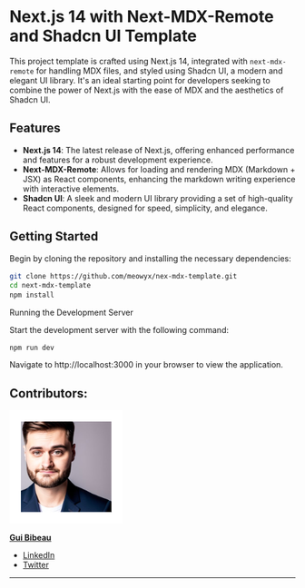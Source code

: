 # Next.js 14 with Next-MDX-Remote and Shadcn UI Template

This project template is crafted using Next.js 14, integrated with `next-mdx-remote` for handling MDX files, and styled using Shadcn UI, a modern and elegant UI library. It's an ideal starting point for developers seeking to combine the power of Next.js with the ease of MDX and the aesthetics of Shadcn UI.

## Features

- **Next.js 14**: The latest release of Next.js, offering enhanced performance and features for a robust development experience.
- **Next-MDX-Remote**: Allows for loading and rendering MDX (Markdown + JSX) as React components, enhancing the markdown writing experience with interactive elements.
- **Shadcn UI**: A sleek and modern UI library providing a set of high-quality React components, designed for speed, simplicity, and elegance.

## Getting Started

Begin by cloning the repository and installing the necessary dependencies:

```bash
git clone https://github.com/meowyx/nex-mdx-template.git
cd next-mdx-template
npm install
```

Running the Development Server

Start the development server with the following command:

```
npm run dev
```

Navigate to http://localhost:3000 in your browser to view the application.

## Contributors:

![image](./public/gui.png)

**[Gui Bibeau](https://github.com/GuiBibeau)**

- [LinkedIn](https://www.linkedin.com/in/guibibeau/)
- [Twitter](https://twitter.com/GuiBibeau)

---
